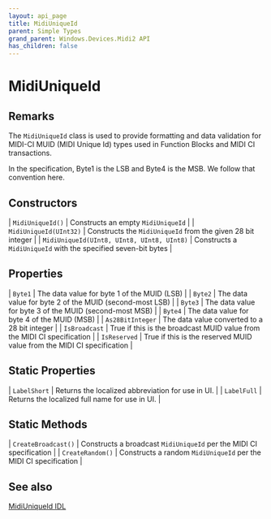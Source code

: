 ```yaml
---
layout: api_page
title: MidiUniqueId
parent: Simple Types
grand_parent: Windows.Devices.Midi2 API
has_children: false
---
```


# MidiUniqueId

## Remarks

The `MidiUniqueId` class is used to provide formatting and data validation for MIDI-CI MUID (MIDI Unique Id) types used in Function Blocks and MIDI CI transactions.

In the specification, Byte1 is the LSB and Byte4 is the MSB. We follow that convention here.

## Constructors

| `MidiUniqueId()` | Constructs an empty `MidiUniqueId` |
| `MidiUniqueId(UInt32)` | Constructs the `MidiUniqueId` from the given 28 bit integer |
| `MidiUniqueId(UInt8, UInt8, UInt8, UInt8)` | Constructs a `MidiUniqueId` with the specified seven-bit bytes |

## Properties

| `Byte1` | The data value for byte 1 of the MUID (LSB) |
| `Byte2` | The data value for byte 2 of the MUID (second-most LSB) |
| `Byte3` | The data value for byte 3 of the MUID (second-most MSB) |
| `Byte4` | The data value for byte 4 of the MUID (MSB) |
| `As28BitInteger` | The data value converted to a 28 bit integer |
| `IsBroadcast` | True if this is the broadcast MUID value from the MIDI CI specification |
| `IsReserved` | True if this is the reserved MUID value from the MIDI CI specification |

## Static Properties

| `LabelShort` | Returns the localized abbreviation for use in UI. |
| `LabelFull` | Returns the localized full name for use in UI. |

## Static Methods

| `CreateBroadcast()` | Constructs a broadcast `MidiUniqueId` per the MIDI CI specification |
| `CreateRandom()` | Constructs a random `MidiUniqueId` per the MIDI CI specification |

## See also

[MidiUniqueId IDL](https://github.com/microsoft/MIDI/blob/main/src/api/Client/Midi2Client/MidiUniqueId.idl)
